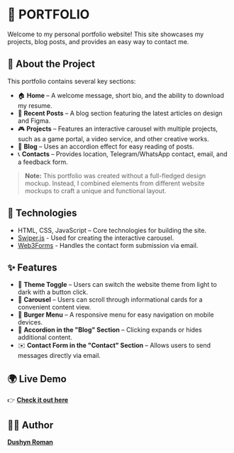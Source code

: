 # 🚀 PORTFOLIO

Welcome to my personal portfolio website! This site showcases my projects, blog posts, and provides an easy way to contact me.

## 📌 About the Project

This portfolio contains several key sections:

- 🏠 **Home** – A welcome message, short bio, and the ability to download my resume.
- 📝 **Recent Posts** – A blog section featuring the latest articles on design and Figma.
- 🎮 **Projects** – Features an interactive carousel with multiple projects, such as a game portal, a video service, and other creative works.
- 📂 **Blog** – Uses an accordion effect for easy reading of posts.
- 📞 **Contacts** – Provides location, Telegram/WhatsApp contact, email, and a feedback form.

> **Note:** This portfolio was created without a full-fledged design mockup. Instead, I combined elements from different website mockups to craft a unique and functional layout.


## 🔨 Technologies

- HTML, CSS, JavaScript – Core technologies for building the site.
- [Swiper.js](https://swiperjs.com/) - Used for creating the interactive carousel.
- [Web3Forms](https://web3forms.com/) - Handles the contact form submission via email.

## ✨ Features

- 🔘 **Theme Toggle** – Users can switch the website theme from light to dark with a button click.
- 🎠 **Carousel** – Users can scroll through informational cards for a convenient content view.
- 🍔 **Burger Menu** – A responsive menu for easy navigation on mobile devices.
- 📂 **Accordion in the "Blog" Section** –  Clicking expands or hides additional content.
- ✉️ **Contact Form in the "Contact" Section** – Allows users to send messages directly via email.

## 🌍 Live Demo

👉 **[Check it out here](https://dusha2.github.io/portfolio_page/)**  

## 👨‍🦱 Author  

**[Dushyn Roman](https://github.com/Dusha2)**  

